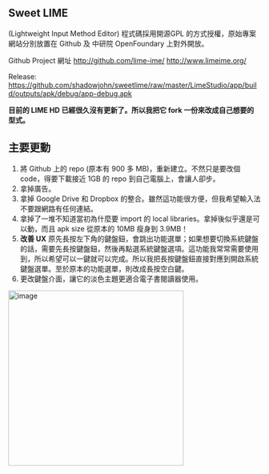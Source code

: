 ## Sweet LIME 

(Lightweight Input Method Editor) 程式碼採用開源GPL 的方式授權，原始專案網站分別放置在 Github 及 中研院 OpenFoundary 上對外開放。

Github Project 網址 http://github.com/lime-ime/    http://www.limeime.org/

Release: https://github.com/shadowjohn/sweetlime/raw/master/LimeStudio/app/build/outputs/apk/debug/app-debug.apk

**目前的 LIME HD 已經很久沒有更新了。所以我把它 fork 一份來改成自己想要的型式。**

## 主要更動
1. 將 Github 上的 repo (原本有 900 多 MB)，重新建立。不然只是要改個 code，得要下載接近 1GB 的 repo 到自己電腦上，會讓人卻步。
2. 拿掉廣告。
3. 拿掉 Google Drive 和 Dropbox 的整合。雖然這功能很方便，但我希望輸入法不要跟網路有任何連結。
4. 拿掉了一堆不知道當初為什麼要 import 的 local libraries。拿掉後似乎還是可以動，而且 apk size 從原本的 10MB 瘦身到 3.9MB！
5. **改善 UX** 原先長按左下角的鍵盤鈕，會跳出功能選單；如果想要切換系統鍵盤的話，需要先長按鍵盤鈕，然後再點選系統鍵盤選項。這功能我常常需要使用到，所以希望可以一鍵就可以完成。所以我把長按鍵盤鈕直接對應到開啟系統鍵盤選單。至於原本的功能選單，則改成長按空白鍵。
6. 更改鍵盤介面，讓它的淡色主題更適合電子書閱讀器使用。


<img width="350" alt="image" src="https://user-images.githubusercontent.com/4084738/119271272-75c30080-bc33-11eb-8a9c-bf6a40912844.png">
